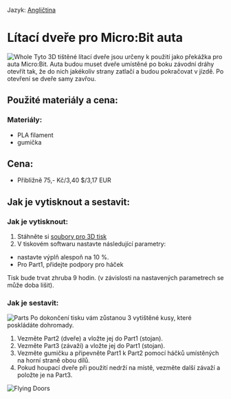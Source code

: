 Jazyk: [Angličtina](README.md)
# Lítací dveře pro Micro:Bit auta
![Whole](https://github.com/pslib-cz/2022-p2a-mme-pppp-JakesJakub/assets/91247920/a972b093-5f7a-4146-870c-2eb50b908a64)
  Tyto 3D tištěné lítací dveře jsou určeny k použití jako překážka pro auta Micro:Bit. Auta budou muset dveře umístěné po boku závodní dráhy otevřít tak, že do nich jakékoliv strany zatlačí a budou pokračovat v jízdě. Po otevření se dveře samy zavřou.

## Použité materiály a cena:
### Materiály:
- PLA filament
- gumička

## Cena:
- Přibližně 75,- Kč/3,40 $/3,17 EUR

## Jak je vytisknout a sestavit:

### Jak je vytisknout:
1. Stáhněte si [soubory pro 3D tisk](FilesFor3DPrint)
2. V tiskovém softwaru nastavte následující parametry:
- nastavte výplň alespoň na 10 %.
-  Pro Part1, přidejte podpory pro háček

 Tisk bude trvat zhruba 9 hodin. (v závislosti na nastavených parametrech se může doba lišit).

### Jak je sestavit:
![Parts](https://github.com/pslib-cz/2022-p2a-mme-pppp-JakesJakub/assets/91247920/fce6e320-5df5-434b-992b-209d5fcbc50d)
Po dokončení tisku vám zůstanou 3 vytištěné kusy, které poskládáte dohromady.
1. Vezměte Part2 (dveře) a vložte jej do Part1 (stojan).
2. Vezměte Part3 (závaží) a vložte jej do Part1 (stojan).
3. Vezměte gumičku a připevněte Part1 k Part2 pomocí háčků umístěných na horní straně obou dílů.
4. Pokud houpací dveře při použití nedrží na místě, vezměte další závaží a položte je na Part3.

![Flying Doors](https://github.com/pslib-cz/2022-p2a-mme-pppp-JakesJakub/assets/91247920/87acfa26-db0c-4b8d-8b42-fe49f5255caa)
